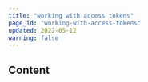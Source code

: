 ```yaml
---
title: "working with access tokens"
page_id: "working-with-access-tokens"
updated: 2022-05-12
warning: false
---
```


## Content
